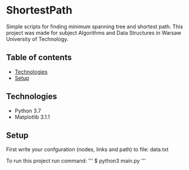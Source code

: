 # ShortestPath
Simple scripts for finding minimum spanning tree and shortest path. This project was made for subject Algorithms and Data Structures in Warsaw University of Technology.

## Table of contents
* [Technologies](#technologies)
* [Setup](#setup)

## Technologies
* Python 3.7
* Matplotlib 3.1.1

## Setup
First write your confguration (nodes, links and path) to file: data.txt

To run this project run command:
'''
$ python3 main.py
'''


